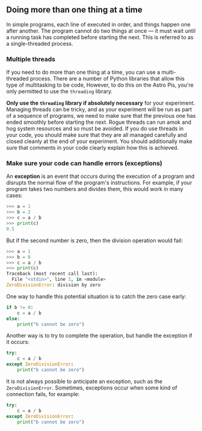 ## Doing more than one thing at a time

In simple programs, each line of executed in order, and things happen one after another. The program cannot do two things at once — it must wait until a running task has completed before starting the next. This is referred to as a single-threaded process.

### Multiple threads

If you need to do more than one thing at a time, you can use a multi-threaded process. There are a number of Python libraries that allow this type of multitasking to be code, However, to do this on the Astro Pis, you're only permitted to use the `threading` library.

**Only use the `threading` library if absolutely necessary** for your experiment. Managing threads can be tricky, and as your experiment will be run as part of a sequence of programs, we need to make sure that the previous one has ended smoothly before starting the next. Rogue threads can run amok and hog system resources and so must be avoided. If you do use threads in your code, you should make sure that they are all managed carefully and closed cleanly at the end of your experiment. You should additionally make sure that comments in your code clearly explain how this is achieved.

### Make sure your code can handle errors (exceptions)
An **exception** is an event that occurs during the execution of a program and disrupts the normal flow of the program's instructions. For example, if your program takes two numbers and divides them, this would work in many cases:

```python
>>> a = 1
>>> b = 2
>>> c = a / b
>>> print(c)
0.5
```
But if the second number is zero, then the division operation would fail:

```python
>>> a = 1
>>> b = 0
>>> c = a / b
>>> print(c)
Traceback (most recent call last):
  File "<stdin>", line 1, in <module>
ZeroDivisionError: division by zero
```
One way to handle this potential situation is to catch the zero case early:

```python
if b != 0:
    c = a / b
else:
    print("b cannot be zero")
```
Another way is to try to complete the operation, but handle the exception if it occurs:
```python
try:
    c = a / b
except ZeroDivisionError:
    print("b cannot be zero")
```

It is not always possible to anticipate an exception, such as the `ZeroDivisionError`. Sometimes, exceptions occur when some kind of connection fails, for example:  

```python
try:
    c = a / b
except ZeroDivisionError:
    print("b cannot be zero")
```
